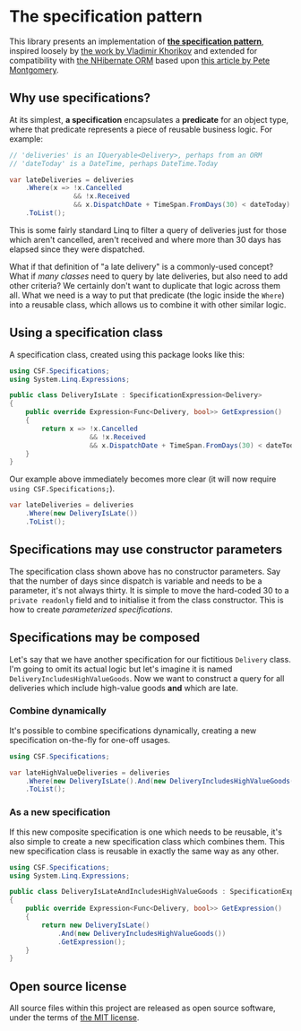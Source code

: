 # The specification pattern
This library presents an implementation of **[the specification pattern]**, inspired loosely by
[the work by Vladimir Khorikov] and extended for compatibility with [the NHibernate ORM]
based upon [this article by Pete Montgomery].

## Why use specifications?
At its simplest, **a specification** encapsulates a **predicate** for an object type, where that
predicate represents a piece of reusable business logic.  For example:

```csharp
// 'deliveries' is an IQueryable<Delivery>, perhaps from an ORM
// 'dateToday' is a DateTime, perhaps DateTime.Today

var lateDeliveries = deliveries
    .Where(x => !x.Cancelled
                && !x.Received
                && x.DispatchDate + TimeSpan.FromDays(30) < dateToday)
    .ToList();
```

This is some fairly standard Linq to filter a query of deliveries just for those which aren't
cancelled, aren't received and where more than 30 days has elapsed since they were dispatched.

What if that definition of "a late delivery" is a commonly-used concept?  What if *many classes*
need to query by late deliveries, but also need to add other criteria?  We certainly don't want
to duplicate that logic across them all.  What we need is a way to put that predicate (the
logic inside the `Where`) into a reusable class, which allows us to combine it with other
similar logic.

## Using a specification class
A specification class, created using this package looks like this:

```csharp
using CSF.Specifications;
using System.Linq.Expressions;

public class DeliveryIsLate : SpecificationExpression<Delivery>
{
    public override Expression<Func<Delivery, bool>> GetExpression()
    {
        return x => !x.Cancelled
                    && !x.Received
                    && x.DispatchDate + TimeSpan.FromDays(30) < dateToday;
    }
}
```

Our example above immediately becomes more clear (it will now require `using CSF.Specifications;`).

```csharp
var lateDeliveries = deliveries
    .Where(new DeliveryIsLate())
    .ToList();
```

## Specifications may use constructor parameters
The specification class shown above has no constructor parameters.  Say that the number of
days since dispatch is variable and needs to be a parameter, it's not always thirty. It is
simple to move the hard-coded 30 to a `private readonly` field and to initialise it from
the class constructor.  This is how to create *parameterized specifications*.

## Specifications may be composed
Let's say that we have another specification for our fictitious `Delivery` class. I'm going to
omit its actual logic but let's imagine it is named `DeliveryIncludesHighValueGoods`.  Now we
want to construct a query for all deliveries which include high-value goods **and** which
are late.

### Combine dynamically
It's possible to combine specifications dynamically, creating a new specification on-the-fly
for one-off usages.

```csharp
using CSF.Specifications;

var lateHighValueDeliveries = deliveries
    .Where(new DeliveryIsLate().And(new DeliveryIncludesHighValueGoods()))
    .ToList();
```

### As a new specification
If this new composite specification is one which needs to be reusable, it's also simple to
create a new specification class which combines them.  This new specification class is reusable
in exactly the same way as any other.

```csharp
using CSF.Specifications;
using System.Linq.Expressions;

public class DeliveryIsLateAndIncludesHighValueGoods : SpecificationExpression<Delivery>
{
    public override Expression<Func<Delivery, bool>> GetExpression()
    {
        return new DeliveryIsLate()
            .And(new DeliveryIncludesHighValueGoods())
            .GetExpression();
    }
}
```

## Open source license
All source files within this project are released as open source software,
under the terms of [the MIT license].

[the specification pattern]: https://en.wikipedia.org/wiki/Specification_pattern
[the work by Vladimir Khorikov]: https://enterprisecraftsmanship.com/posts/specification-pattern-c-implementation/
[the NHibernate ORM]: https://nhibernate.info/
[this article by Pete Montgomery]: https://petemontgomery.wordpress.com/2011/02/10/a-universal-predicatebuilder/
[the project wiki]: https://github.com/csf-dev/CSF.Specifications/wiki
[the MIT license]: http://opensource.org/licenses/MIT
